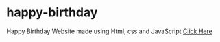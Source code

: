 # happy-birthday
Happy Birthday Website made using Html, css and JavaScript
<a href="https://programmergaurav.me/happy-birthday/?name=sumit" target="blank">Click Here</a>
